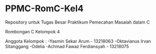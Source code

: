 # PPMC-RomC-Kel4

Repository untuk Tugas Besar Praktikum Pemecahan Masalah dalam C

Rombongan C
Kelompok 4

Anggota Kelompok :
-Yasmin Sekar Arum - 13218063
-Oktavianus Irvan Sitanggang
-Odelia
-Achmad Fawaz Ferdiansyah - 13218075

